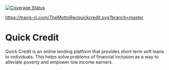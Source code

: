 [![Coverage Status](https://coveralls.io/repos/github/TheMottoRw/quickcredit/badge.svg?branch=challenge-api)](https://coveralls.io/github/TheMottoRw/quickcredit?branch=challenge-api)

https://travis-ci.com/TheMottoRw/quickcredit.svg?branch=master

# Quick Credit
Quick Credit is an online lending platform that provides short term soft loans to individuals. This helps solve problems of financial inclusion as a way to alleviate poverty and empower low income earners.

